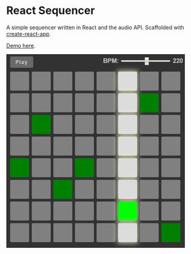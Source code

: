 # React Sequencer

A simple sequencer written in React and the audio API. Scaffolded with [create-react-app](https://github.com/facebookincubator/create-react-app).

[Demo here](http://unlikenesses.com/react-sequencer/).

![Screenshot](images/screenshot.jpg)